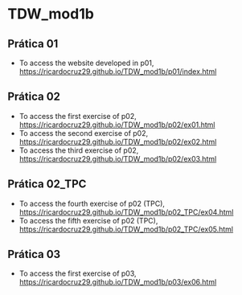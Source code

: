 # TDW_mod1b

## Prática 01

- To access the website developed in p01, https://ricardocruz29.github.io/TDW_mod1b/p01/index.html

## Prática 02

- To access the first exercise of p02, https://ricardocruz29.github.io/TDW_mod1b/p02/ex01.html
- To access the second exercise of p02, https://ricardocruz29.github.io/TDW_mod1b/p02/ex02.html
- To access the third exercise of p02, https://ricardocruz29.github.io/TDW_mod1b/p02/ex03.html

## Prática 02_TPC

- To access the fourth exercise of p02 (TPC), https://ricardocruz29.github.io/TDW_mod1b/p02_TPC/ex04.html
- To access the fifth exercise of p02 (TPC), https://ricardocruz29.github.io/TDW_mod1b/p02_TPC/ex05.html

## Prática 03

- To access the first exercise of p03, https://ricardocruz29.github.io/TDW_mod1b/p03/ex06.html
